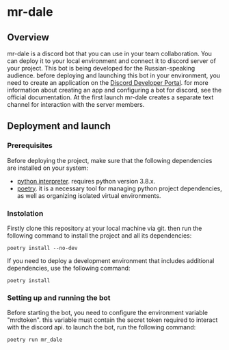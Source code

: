 # mr-dale

## Overview
mr-dale is a discord bot that you can use in your team collaboration. 
You can deploy it to your local environment and connect it to discord server of your project. 
This bot is being developed for the Russian-speaking audience. 
before deploying and launching this bot in your environment, you need to create an application on the [Discord Developer Portal](https://discordapp.com/developers/applications/). 
for more information about creating an app and configuring a bot for discord, see the official documentation. 
At the first launch mr-dale creates a separate text channel for interaction with the server members. 


## Deployment and launch

### Prerequisites
Before deploying the project, make sure that the following dependencies are installed on your system:
* [python interpreter](https://www.python.org/). requires python version 3.8.x. 
* [poetry](https://python-poetry.org/). it is a necessary tool for managing python project dependencies, as well as organizing isolated virtual environments. 


### Instolation
Firstly clone this repository at your local machine via git. 
then run the following command to install the project and all its dependencies:
```
poetry install --no-dev
```
If you need to deploy a development environment that includes additional dependencies, use the following command:
```
poetry install
```


### Setting up and running the bot
Before starting the bot, you need to configure the environment variable "mrdtoken". 
this variable must contain the secret token required to interact with the discord api. 
to launch the bot, run the following command:
```
poetry run mr_dale
```

